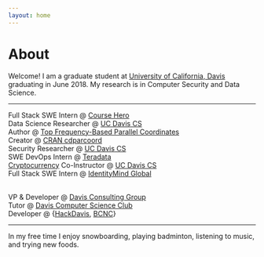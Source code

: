 ```yaml
---
layout: home
---
```

# About 

Welcome! I am a graduate student at [University of California, Davis](https://www.ucdavis.edu/) graduating in June 2018. 
My research is in Computer Security and Data Science.

---

Full Stack SWE Intern @ [Course Hero](https://www.coursehero.com)<br>
Data Science Researcher @ [UC Davis CS](http://www.cs.ucdavis.edu)<br>
Author @ [Top Frequency-Based Parallel Coordinates](https://arxiv.org/abs/1709.00665)<br>
Creator @ [CRAN cdparcoord](https://CRAN.R-project.org/package=cdparcoord)<br>
Security Researcher @ [UC Davis CS](http://www.cs.ucdavis.edu)<br>
SWE DevOps Intern @ [Teradata](http://www.teradata.com/?LangType=1033)<br> 
[Cryptocurrency](http://rylanschaeffer.github.io/resources/198FCourseSyllabus.pdf) Co-Instructor @ [UC Davis CS](http://www.cs.ucdavis.edu)<br>
Full Stack SWE Intern @ [IdentityMind Global](https://www.identitymindglobal.com)<br><br>

VP &#38; Developer @ [Davis Consulting Group](http://davisconsultinggroup.org)<br>
Tutor @ [Davis Computer Science Club](https://daviscsclub.org/)<br>
Developer @ {[HackDavis](http://hackdavis.io/), [BCNC](https://bcnclub.org)}<br>

---

In my free time I enjoy snowboarding, playing badminton, listening to music, and trying new foods. 
